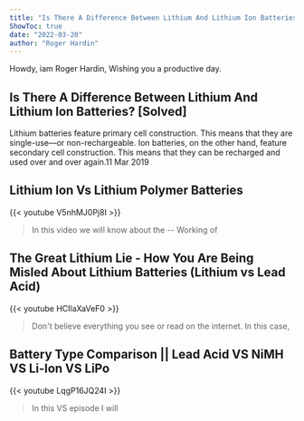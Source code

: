 ```yaml
---
title: "Is There A Difference Between Lithium And Lithium Ion Batteries? [Solved]"
ShowToc: true 
date: "2022-03-20"
author: "Roger Hardin" 
---
```


Howdy, iam Roger Hardin, Wishing you a productive day.
## Is There A Difference Between Lithium And Lithium Ion Batteries? [Solved]
Lithium batteries feature primary cell construction. This means that they are single-use—or non-rechargeable. Ion batteries, on the other hand, feature secondary cell construction. This means that they can be recharged and used over and over again.11 Mar 2019

## Lithium Ion Vs Lithium Polymer Batteries
{{< youtube V5nhMJ0Pj8I >}}
>In this video we will know about the -- Working of 

## The Great Lithium Lie - How You Are Being Misled About Lithium Batteries (Lithium vs Lead Acid)
{{< youtube HCIlaXaVeF0 >}}
>Don't believe everything you see or read on the internet. In this case, 

## Battery Type Comparison || Lead Acid VS NiMH VS Li-Ion VS LiPo
{{< youtube LqgP16JQ24I >}}
>In this VS episode I will 

